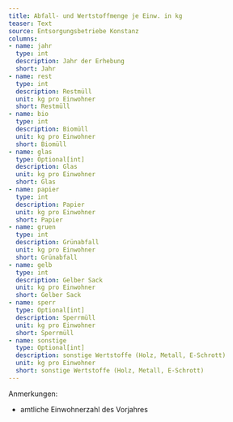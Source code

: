 ```yaml
---
title: Abfall- und Wertstoffmenge je Einw. in kg
teaser: Text
source: Entsorgungsbetriebe Konstanz
columns:
- name: jahr
  type: int
  description: Jahr der Erhebung
  short: Jahr
- name: rest
  type: int
  description: Restmüll
  unit: kg pro Einwohner
  short: Restmüll
- name: bio
  type: int
  description: Biomüll
  unit: kg pro Einwohner
  short: Biomüll
- name: glas
  type: Optional[int]
  description: Glas
  unit: kg pro Einwohner
  short: Glas
- name: papier
  type: int
  description: Papier
  unit: kg pro Einwohner
  short: Papier
- name: gruen
  type: int
  description: Grünabfall
  unit: kg pro Einwohner
  short: Grünabfall
- name: gelb
  type: int
  description: Gelber Sack
  unit: kg pro Einwohner
  short: Gelber Sack
- name: sperr
  type: Optional[int]
  description: Sperrmüll
  unit: kg pro Einwohner
  short: Sperrmüll
- name: sonstige
  type: Optional[int]
  description: sonstige Wertstoffe (Holz, Metall, E-Schrott)
  unit: kg pro Einwohner
  short: sonstige Wertstoffe (Holz, Metall, E-Schrott)
---
```

Anmerkungen:

- amtliche Einwohnerzahl des Vorjahres
